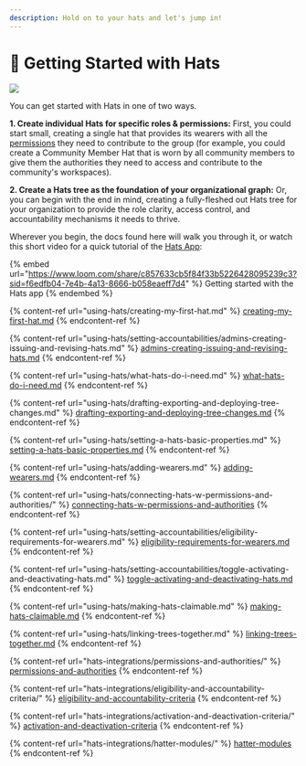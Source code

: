 ```yaml
---
description: Hold on to your hats and let's jump in!
---
```


# 🧢 Getting Started with Hats

![](https://hackmd.io/\_uploads/SyR9M0QH3.jpg)



You can get started with Hats in one of two ways.&#x20;

**1. Create individual Hats for specific roles & permissions:** First, you could start small, creating a single hat that provides its wearers with all the [permissions](hats-integrations/permissions-and-authorities/) they need to contribute to the group (for example, you could create a Community Member Hat that is worn by all community members to give them the authorities they need to access and contribute to the community's workspaces).

**2. Create a Hats tree as the foundation of your organizational graph:** Or, you can begin with the end in mind, creating a fully-fleshed out Hats tree for your organization to provide the role clarity, access control, and accountability mechanisms it needs to thrive.

Wherever you begin, the docs found here will walk you through it, or watch this short video for a quick tutorial of the [Hats App](https://app.hatsprotocol.xyz):&#x20;

{% embed url="https://www.loom.com/share/c857633cb5f84f33b5226428095239c3?sid=f6edfb04-7e4b-4a13-8666-b058eaeff7d4" %}
Getting started with the Hats app
{% endembed %}



{% content-ref url="using-hats/creating-my-first-hat.md" %}
[creating-my-first-hat.md](using-hats/creating-my-first-hat.md)
{% endcontent-ref %}

{% content-ref url="using-hats/setting-accountabilities/admins-creating-issuing-and-revising-hats.md" %}
[admins-creating-issuing-and-revising-hats.md](using-hats/setting-accountabilities/admins-creating-issuing-and-revising-hats.md)
{% endcontent-ref %}

{% content-ref url="using-hats/what-hats-do-i-need.md" %}
[what-hats-do-i-need.md](using-hats/what-hats-do-i-need.md)
{% endcontent-ref %}

{% content-ref url="using-hats/drafting-exporting-and-deploying-tree-changes.md" %}
[drafting-exporting-and-deploying-tree-changes.md](using-hats/drafting-exporting-and-deploying-tree-changes.md)
{% endcontent-ref %}

{% content-ref url="using-hats/setting-a-hats-basic-properties.md" %}
[setting-a-hats-basic-properties.md](using-hats/setting-a-hats-basic-properties.md)
{% endcontent-ref %}

{% content-ref url="using-hats/adding-wearers.md" %}
[adding-wearers.md](using-hats/adding-wearers.md)
{% endcontent-ref %}

{% content-ref url="using-hats/connecting-hats-w-permissions-and-authorities/" %}
[connecting-hats-w-permissions-and-authorities](using-hats/connecting-hats-w-permissions-and-authorities/)
{% endcontent-ref %}

{% content-ref url="using-hats/setting-accountabilities/eligibility-requirements-for-wearers.md" %}
[eligibility-requirements-for-wearers.md](using-hats/setting-accountabilities/eligibility-requirements-for-wearers.md)
{% endcontent-ref %}

{% content-ref url="using-hats/setting-accountabilities/toggle-activating-and-deactivating-hats.md" %}
[toggle-activating-and-deactivating-hats.md](using-hats/setting-accountabilities/toggle-activating-and-deactivating-hats.md)
{% endcontent-ref %}

{% content-ref url="using-hats/making-hats-claimable.md" %}
[making-hats-claimable.md](using-hats/making-hats-claimable.md)
{% endcontent-ref %}

{% content-ref url="using-hats/linking-trees-together.md" %}
[linking-trees-together.md](using-hats/linking-trees-together.md)
{% endcontent-ref %}

{% content-ref url="hats-integrations/permissions-and-authorities/" %}
[permissions-and-authorities](hats-integrations/permissions-and-authorities/)
{% endcontent-ref %}

{% content-ref url="hats-integrations/eligibility-and-accountability-criteria/" %}
[eligibility-and-accountability-criteria](hats-integrations/eligibility-and-accountability-criteria/)
{% endcontent-ref %}

{% content-ref url="hats-integrations/activation-and-deactivation-criteria/" %}
[activation-and-deactivation-criteria](hats-integrations/activation-and-deactivation-criteria/)
{% endcontent-ref %}

{% content-ref url="hats-integrations/hatter-modules/" %}
[hatter-modules](hats-integrations/hatter-modules/)
{% endcontent-ref %}
